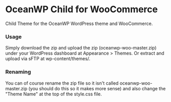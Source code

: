 OceanWP Child for WooCommerce
=================

Child Theme for the OceanWP WordPress theme and WooCommerce.

### Usage
Simply download the zip and upload the zip (oceanwp-woo-master.zip) under your WordPress dashboard at Appearance > Themes. Or extract and upload via sFTP at wp-content/themes/.


### Renaming
You can of course rename the zip file so it isn't called oceanwp-woo-master.zip (you should do this so it makes more sense) and also change the "Theme Name" at the top of the style.css file.

